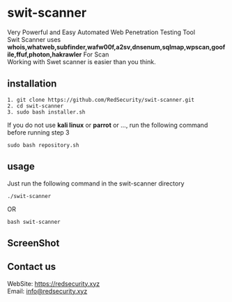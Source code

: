 # swit-scanner
Very Powerful and Easy Automated Web Penetration Testing Tool<br>
Swit Scanner uses **whois,whatweb,subfinder,wafw00f,a2sv,dnsenum,sqlmap,wpscan,goofile,ffuf,photon,hakrawler** For Scan<br>
Working with Swet scanner is easier than you think.
## installation
```
1. git clone https://github.com/RedSecurity/swit-scanner.git
2. cd swit-scanner
3. sudo bash installer.sh
```
If you do not use **kali linux** or **parrot** or ..., run the following command before running step 3
```
sudo bash repository.sh
```
## usage
Just run the following command in the swit-scanner directory
```
./swit-scanner
```
OR
```
bash swit-scanner
```
## ScreenShot

## Contact us
WebSite: https://redsecurity.xyz<br/>Email: info@redsecurity.xyz
